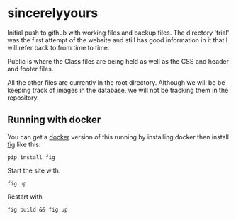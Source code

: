 # sincerelyyours
Initial push to github with working files and backup files. The directory 'trial' was the first attempt of the website
and still has good information in it that I will refer back to from time to time. 

Public is where the Class files are being held as well as the CSS and header and footer files.

All the other files are currently in the root directory. Although we will be be keeping track of images in the database,
we will not be tracking them in the repository.


## Running with docker ##

You can get a [docker](https://www.docker.com/) version of this running by
installing docker then install [fig](http://www.fig.sh/) like this:

    pip install fig

Start the site with:

    fig up

Restart with

    fig build && fig up
